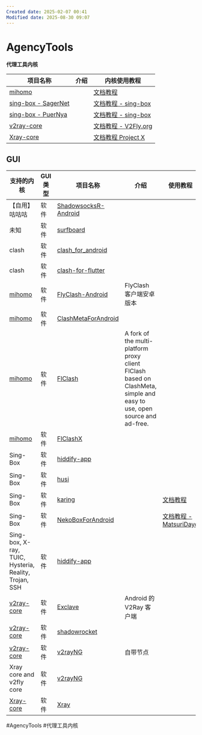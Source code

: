 ```yaml
---
Created date: 2025-02-07 00:41
Modified date: 2025-08-30 09:07
---
```

# AgencyTools

**代理工具内核**

| 项目名称                                                        | 介绍  | 内核使用教程                                            |
| ----------------------------------------------------------- | --- | ------------------------------------------------- |
| [mihomo](https://github.com/MetaCubeX/mihomo)               |     | [文档教程](https://wiki.metacubex.one/)               |
| [sing-box - SagerNet](https://github.com/SagerNet/sing-box) |     | [文档教程 - sing-box](https://sing-box.sagernet.org/) |
| [sing-box - PuerNya](https://github.com/PuerNya/sing-box)   |     | [文档教程 - sing-box](https://sing-box.sagernet.org/) |
| [v2ray-core](https://github.com/v2fly/v2ray-core)           |     | [文档教程 - V2Fly.org](https://www.v2fly.org/)        |
| [Xray-core](https://github.com/XTLS/Xray-core)              |     | [文档教程 Project X](https://xtls.github.io/)         |

## GUI

| 支持的内核                                                 | GUI 类型 | 项目名称                                                                     | 介绍                                                                                                                     | 使用教程                                                 |
| ----------------------------------------------------- | ------ | ------------------------------------------------------------------------ | ---------------------------------------------------------------------------------------------------------------------- | ---------------------------------------------------- |
| 【自用】咕咕咕                                               | 软件     | [ShadowsocksR-Android](https://github.com/HMBSbige/ShadowsocksR-Android) |                                                                                                                        |                                                      |
| 未知                                                    | 软件     | [surfboard](https://github.com/getsurfboard/surfboard)                   |                                                                                                                        |                                                      |
| clash                                                 | 软件     | [clash_for_android](https://github.com/clashbk/clash_for_android)        |                                                                                                                        |                                                      |
| clash                                                 | 软件     | [clash-for-flutter](https://github.com/mapleafgo/clash-for-flutter)      |                                                                                                                        |                                                      |
| [mihomo](https://github.com/MetaCubeX/mihomo)         | 软件     | [FlyClash-Android](https://github.com/GtxFury/FlyClash-Android)          | FlyClash 客户端安卓版本                                                                                                       |                                                      |
| [mihomo](https://github.com/MetaCubeX/mihomo)         | 软件     | [ClashMetaForAndroid](https://github.com/MetaCubeX/ClashMetaForAndroid)  |                                                                                                                        |                                                      |
| [mihomo](https://github.com/MetaCubeX/mihomo)         | 软件     | [FlClash](https://github.com/chen08209/FlClash)                          | A fork of the multi-platform proxy client FlClash based on ClashMeta, simple and easy to use, open source and ad-free. |                                                      |
| [mihomo](https://github.com/MetaCubeX/mihomo)         | 软件     | [FlClashX](https://github.com/pluralplay/FlClashX)                       |                                                                                                                        |                                                      |
| Sing-Box                                              | 软件     | [hiddify-app](https://github.com/hiddify/hiddify-app)                    |                                                                                                                        |                                                      |
| Sing-Box                                              | 软件     | [husi](https://github.com/xchacha20-poly1305/husi)                       |                                                                                                                        |                                                      |
| Sing-Box                                              | 软件     | [karing](https://github.com/KaringX/karing)                              |                                                                                                                        | [文档教程](https://karing.app/)                          |
| Sing-Box                                              | 软件     | [NekoBoxForAndroid](https://github.com/MatsuriDayo/NekoBoxForAndroid)    |                                                                                                                        | [文档教程 - MatsuriDayo](https://matsuridayo.github.io/) |
| Sing-box, X-ray, TUIC, Hysteria, Reality, Trojan, SSH | 软件     | [hiddify-app](https://github.com/hiddify/hiddify-app)                    |                                                                                                                        |                                                      |
| [v2ray-core](https://github.com/v2fly/v2ray-core)     | 软件     | [Exclave](https://github.com/dyhkwong/Exclave)                           | Android 的 V2Ray 客户端                                                                                                    |                                                      |
| [v2ray-core](https://github.com/v2fly/v2ray-core)     | 软件     | [shadowrocket](https://shadowrocket.v2cross.com/)                        |                                                                                                                        |                                                      |
| [v2ray-core](https://github.com/v2fly/v2ray-core)     | 软件     | [v2rayNG](https://github.com/2dust/v2rayNG)                              | 自带节点                                                                                                                   |                                                      |
| Xray core and v2fly core                              | 软件     | [v2rayNG](https://github.com/2dust/v2rayNG)                              |                                                                                                                        |                                                      |
| [Xray-core](https://github.com/XTLS/Xray-core)        | 软件     | [Xray](https://github.com/SaeedDev94/Xray)                               |                                                                                                                        |                                                      |

#AgencyTools #代理工具内核